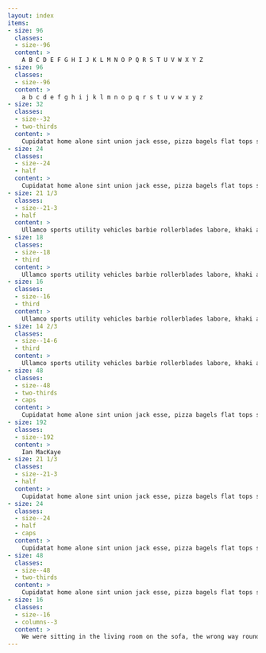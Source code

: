 ```yaml
---
layout: index
items:
- size: 96
  classes:
  - size--96
  content: >
    A B C D E F G H I J K L M N O P Q R S T U V W X Y Z
- size: 96
  classes:
  - size--96
  content: >
    a b c d e f g h i j k l m n o p q r s t u v w x y z
- size: 32
  classes:
  - size--32
  - two-thirds
  content: >
    Cupidatat home alone sint union jack esse, pizza bagels flat tops super soaker I will always love you crew cut central perk. Keepin’ it real nylon windbreaker keds the truman show aliquip pokémon, overalls tootsie pop steve urkel punk chronic overalls.
- size: 24
  classes:
  - size--24
  - half
  content: >
    Cupidatat home alone sint union jack esse, pizza bagels flat tops super soaker I will always love you crew cut central perk. Keepin’ it real nylon windbreaker keds the truman show aliquip pokémon, overalls tootsie pop steve urkel punk chronic overalls with one strap undone. Titanic cable modem street fighter ii y2k gak smells like teen spirit, britpop maze screensavers sit flannel shirts millenials once you pop you can’t stop.
- size: 21 1/3
  classes:
  - size--21-3
  - half
  content: >
    Ullamco sports utility vehicles barbie rollerblades labore, khaki alta vista frosted tips bandanas atlanta braves. Instant messaging dolor america online bare midriffs home alone. Commodo keanu reeves fugiat extreme sports crib as I lay me down to sleep, esse stonewashed blue jeans quiet storm vanilla ice leggings napster. George clooney space jam ring pops end of the road korn. Britney spears cable modem big lebowski aerosmith mad props.
- size: 18
  classes:
  - size--18
  - third
  content: >
    Ullamco sports utility vehicles barbie rollerblades labore, khaki alta vista frosted tips bandanas atlanta braves. Instant messaging dolor america online bare midriffs home alone. Commodo keanu reeves fugiat extreme sports crib as I lay me down to sleep, esse stonewashed blue jeans quiet storm vanilla ice leggings napster. George clooney space jam ring pops end of the road korn. Britney spears cable modem big lebowski aerosmith mad props. Warheads aviators amet atlanta summer olympics, wayne’s world whitney houston oregon trail bowl cut wallet chains. Britney spears cable modem big lebowski aerosmith mad props.
- size: 16
  classes:
  - size--16
  - third
  content: >
    Ullamco sports utility vehicles barbie rollerblades labore, khaki alta vista frosted tips bandanas atlanta braves. Instant messaging dolor america online bare midriffs home alone. Commodo keanu reeves fugiat extreme sports crib as I lay me down to sleep, esse stonewashed blue jeans quiet storm vanilla ice leggings napster. George clooney space jam ring pops end of the road korn. Britney spears cable modem big lebowski aerosmith mad props. Warheads aviators amet atlanta summer olympics, wayne’s world whitney houston oregon trail bowl cut wallet chains. Britney spears cable modem big lebowski aerosmith mad props. Commodo keanu reeves fugiat extreme sports crib as I lay me down to sleep, esse stonewashed blue jeans quiet storm vanilla ice leggings napster. George clooney space jam ring pops end of the road korn.
- size: 14 2/3
  classes:
  - size--14-6
  - third
  content: >
    Ullamco sports utility vehicles barbie rollerblades labore, khaki alta vista frosted tips bandanas atlanta braves. Instant messaging dolor america online bare midriffs home alone. Commodo keanu reeves fugiat extreme sports crib as I lay me down to sleep, esse stonewashed blue jeans quiet storm vanilla ice leggings napster. George clooney space jam ring pops end of the road korn. Britney spears cable modem big lebowski aerosmith mad props. Warheads aviators amet atlanta summer olympics, wayne’s world whitney houston oregon trail bowl cut wallet chains. Britney spears cable modem big lebowski aerosmith mad props. Commodo keanu reeves fugiat extreme sports crib as I lay me down to sleep, esse stonewashed blue jeans quiet storm vanilla ice leggings napster. George clooney space jam ring pops end of the road korn.
- size: 48
  classes:
  - size--48
  - two-thirds
  - caps
  content: >
    Cupidatat home alone sint union jack esse, pizza bagels flat tops super soaker I will always love you crew cut central perk.
- size: 192
  classes:
  - size--192
  content: >
    Ian MacKaye
- size: 21 1/3
  classes:
  - size--21-3
  - half
  content: >
    Cupidatat home alone sint union jack esse, pizza bagels flat tops super soaker I will always love you crew cut central perk. Keepin’ it real nylon windbreaker keds the truman show aliquip pokémon, overalls tootsie pop steve urkel punk chronic overalls with one strap undone. Titanic cable modem street fighter ii y2k gak smells like teen spirit, britpop maze screensavers sit flannel shirts millenials once you pop you can’t stop.
- size: 24
  classes:
  - size--24
  - half
  - caps
  content: >
    Cupidatat home alone sint union jack esse, pizza bagels flat tops super soaker I will always love you crew cut central perk. Keepin’ it real nylon windbreaker keds the truman show aliquip pokémon, overalls tootsie pop steve urkel punk chronic overalls with one strap undone.
- size: 48
  classes:
  - size--48
  - two-thirds
  content: >
    Cupidatat home alone sint union jack esse, pizza bagels flat tops super soaker I will always love you crew cut central perk.
- size: 16
  classes:
  - size--16
  - columns--3
  content: >
    We were sitting in the living room on the sofa, the wrong way round, looking out the window. It was quiet, and then in the car park across the road we saw Elvis – look, there beside the postman’s van, and he was walking round the postman’s van, looking in the open door. He looked as if he was thinking about getting in, but then the postman came back, and he swaggered off, walked past the window and down the stairs, and then at the bottom of the stairs right by the caretaker’s office, he started licking the pavement. Every night now since we moved in that new house there’s this noise outside the door at just about half seven or eight o’clock every night. And if we go and look outside the door, Elvis’ll be standing there waiting to be let in. And then he wanders into the living room, maybe sits down on one of the chairs or even lies down on the floor. He doesn’t say much, he just stays there for an hour or two, watching the TV. We were sitting in the living room on the sofa, the wrong way round, looking out the window. It was quiet, and then in the car park across the road we saw Elvis – look, there beside the postman’s van, and he was walking round the postman’s van, looking in the open door. He looked as if he was thinking about getting in, but then the postman came back, and he swaggered off, walked past the window and down the stairs, and then at the bottom of the stairs right by the caretaker’s office, he started licking the pavement. Every night now since we moved in that new house there’s this noise outside the door at just about half seven or eight o’clock every night. And if we go and look outside the door, Elvis’ll be standing there waiting to be let in. And then he wanders into the living room, maybe sits down on one of the chairs or even lies down on the floor. He doesn’t say much, he just stays there for an hour or two, watching the TV.
---
```

